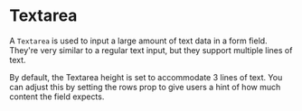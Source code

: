 # Textarea

A `Textarea` is used to input a large amount of text data in a form field. They're very similar to a regular text input, but they support multiple lines of text.

By default, the Textarea height is set to accommodate 3 lines of text. You can adjust this by setting the rows prop to give users a hint of how much content the field expects.
